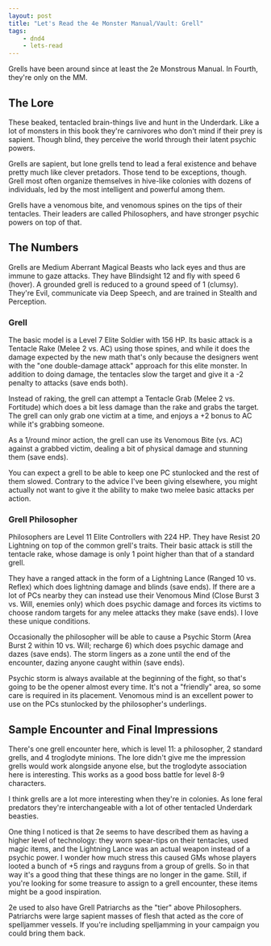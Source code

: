 ```yaml
---
layout: post
title: "Let's Read the 4e Monster Manual/Vault: Grell"
tags:
    - dnd4
    - lets-read
---
```


Grells have been around since at least the 2e Monstrous Manual. In Fourth,
they're only on the MM.

## The Lore

These beaked, tentacled brain-things live and hunt in the Underdark. Like a lot
of monsters in this book they're carnivores who don't mind if their prey is
sapient. Though blind, they perceive the world through their latent psychic
powers.

Grells are sapient, but lone grells tend to lead a feral existence and behave
pretty much like clever pretadors. Those tend to be exceptions, though. Grell
most often organize themselves in hive-like colonies with dozens of individuals,
led by the most intelligent and powerful among them.

Grells have a venomous bite, and venomous spines on the tips of their
tentacles. Their leaders are called Philosophers, and have stronger psychic
powers on top of that.

## The Numbers

Grells are Medium Aberrant Magical Beasts who lack eyes and thus are immune to
gaze attacks. They have Blindsight 12 and fly with speed 6 (hover). A grounded
grell is reduced to a ground speed of 1 (clumsy). They're Evil, communicate via
Deep Speech, and are trained in Stealth and Perception.

### Grell

The basic model is a Level 7 Elite Soldier with 156 HP. Its basic attack is a
Tentacle Rake (Melee 2 vs. AC) using those spines, and while it does the damage
expected by the new math that's only because the designers went with the "one
double-damage attack" approach for this elite monster. In addition to doing
damage, the tentacles slow the target and give it a -2 penalty to attacks (save
ends both).

Instead of raking, the grell can attempt a Tentacle Grab (Melee 2 vs. Fortitude)
which does a bit less damage than the rake and grabs the target. The grell can
only grab one victim at a time, and enjoys a +2 bonus to AC while it's grabbing
someone.

As a 1/round minor action, the grell can use its Venomous Bite (vs. AC) against
a grabbed victim, dealing a bit of physical damage and stunning them (save
ends).

You can expect a grell to be able to keep one PC stunlocked and the rest of them
slowed. Contrary to the advice I've been giving elsewhere, you might actually
not want to give it the ability to make two melee basic attacks per action.

### Grell Philosopher

Philosophers are Level 11 Elite Controllers with 224 HP. They have Resist 20
Lightning on top of the common grell's traits. Their basic attack is still the
tentacle rake, whose damage is only 1 point higher than that of a standard
grell.

They have a ranged attack in the form of a Lightning Lance (Ranged 10
vs. Reflex) which does lightning damage and blinds (save ends). If there are a
lot of PCs nearby they can instead use their Venomous Mind (Close Burst 3
vs. Will, enemies only) which does psychic damage and forces its victims to
choose random targets for any melee attacks they make (save ends). I love these
unique conditions.

Occasionally the philosopher will be able to cause a Psychic Storm (Area Burst 2
within 10 vs. Will; recharge 6) which does psychic damage and dazes (save
ends). The storm lingers as a zone until the end of the encounter, dazing anyone
caught within (save ends).

Psychic storm is always available at the beginning of the fight, so that's going
to be the opener almost every time. It's not a "friendly" area, so some care is
required in its placement. Venomous mind is an excellent power to use on the PCs
stunlocked by the philosopher's underlings.

## Sample Encounter and Final Impressions

There's one grell encounter here, which is level 11: a philosopher, 2 standard
grells, and 4 troglodyte minions. The lore didn't give me the impression grells
would work alongside anyone else, but the troglodyte association here is
interesting. This works as a good boss battle for level 8-9 characters.

I think grells are a lot more interesting when they're in colonies. As lone
feral predators they're interchangeable with a lot of other tentacled Underdark
beasties.

One thing I noticed is that 2e seems to have described them as having a higher
level of technology: they worn spear-tips on their tentacles, used magic items,
and the Lightning Lance was an actual weapon instead of a psychic power. I
wonder how much stress this caused GMs whose players looted a bunch of +5 rings
and rayguns from a group of grells. So in that way it's a good thing that these
things are no longer in the game. Still, if you're looking for some treasure to
assign to a grell encounter, these items might be a good inspiration.

2e used to also have Grell Patriarchs as the "tier" above
Philosophers. Patriarchs were large sapient masses of flesh that acted as the
core of spelljammer vessels. If you're including spelljamming in your campaign
you could bring them back.
